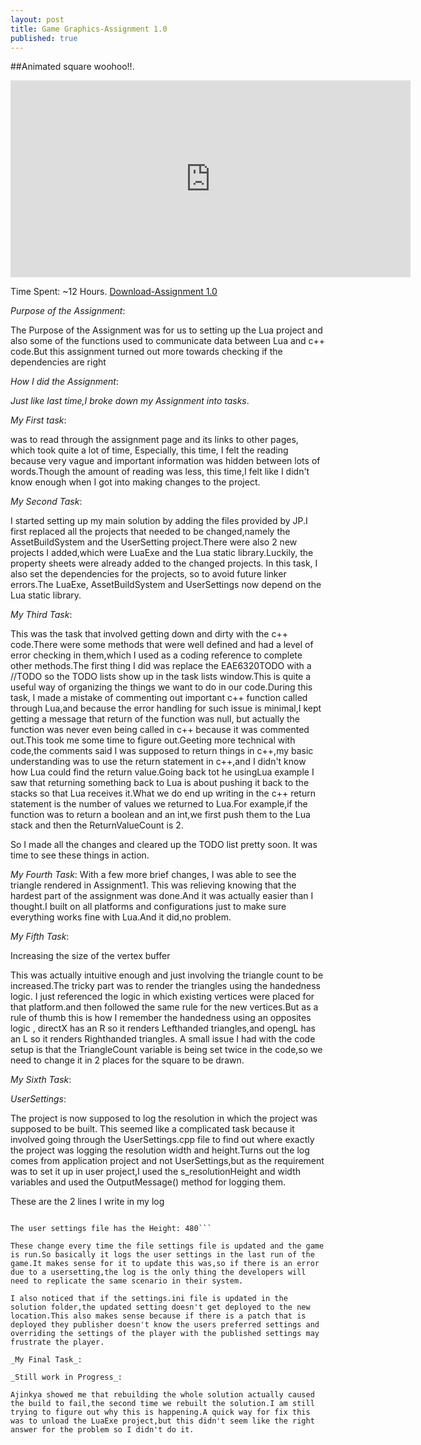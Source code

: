 ```yaml
---
layout: post
title: Game Graphics-Assignment 1.0
published: true
---
```



##Animated square woohoo!!.
<iframe width="640" height="315" src="https://www.cade.utah.edu/~gujjar/game.PNG" frameborder="0" allowfullscreen></iframe>

Time Spent: ~12 Hours.
[Download-Assignment 1.0](https://www.cade.utah.edu/~gujjar/game.zip)


_Purpose of the Assignment_:

The Purpose of the Assignment was for us to setting up the Lua project and also some of the functions used to communicate data between Lua and c++ code.But this assignment turned out more towards checking if the dependencies are right 

_How I did the Assignment_:

_Just like last time,I broke down my Assignment into tasks_.

_My First task_:

was to read through the assignment page and its links to other pages, which took quite a lot of time, Especially, this time, I felt the reading because very vague and important information was hidden between lots of words.Though the amount of reading was less, this time,I felt like I didn't know enough when I got into making changes to the project.

_My Second Task_:

I started setting up my main solution by adding the files provided by JP.I first replaced all the projects that needed to be changed,namely the AssetBuildSystem and the UserSetting project.There were also 2 new projects I added,which were LuaExe and the Lua static library.Luckily, the property sheets were already added to the changed projects. In this task, I also set the dependencies for the projects, so to avoid future linker errors.The LuaExe, AssetBuildSystem and UserSettings now depend on the Lua static library.

_My Third Task_:

This was the task that involved getting down and dirty with the c++ code.There were some methods that were well defined and had a level of error checking in them,which I used as a coding reference to complete other methods.The first thing I did was replace the EAE6320TODO with a //TODO so the TODO lists show up in the task lists window.This is quite a useful way of organizing the things we want to do in our code.During this task, I made a mistake of commenting out important c++ function called through Lua,and because the error handling for such issue is minimal,I kept getting a message that return of the function was null, but actually the function was never even being called in c++ because it was commented out.This took me some time to figure out.Geeting more technical with code,the comments said I was supposed to return things in c++,my basic understanding was to use the return statement in c++,and I didn't know how Lua could find the return value.Going back tot he usingLua example I saw that returning something  back to Lua is about pushing it back to the stacks so that Lua receives it.What we do end up writing in the c++ return statement is the number of values we returned to Lua.For example,if the function was to return a boolean and an int,we first push them to the Lua stack and then the ReturnValueCount is 2.

So I made all the changes and cleared up the TODO list pretty soon. It was time to see these things in action.

_My Fourth Task_:
With a few more brief changes, I was able to see the triangle rendered in Assignment1. This was relieving knowing that the hardest part of the assignment was done.And it was actually easier than I thought.I built on all platforms and configurations just to make sure everything works fine with Lua.And it did,no problem.

_My Fifth Task_:

Increasing the size of the vertex buffer

This was actually intuitive enough and just involving the triangle count to be increased.The tricky part was to render the triangles using the handedness logic. I just referenced the logic in which existing vertices were placed for that platform.and then followed the same rule for the new vertices.But as a rule of thumb this is how I remember the handedness using an opposites logic , directX has an R so it renders Lefthanded triangles,and opengL has an L so it renders Righthanded triangles.
A small issue I had with the code setup is that the TriangleCount variable is being set twice in the code,so we need to change it in 2 places for the square to be drawn.

_My Sixth Task_:

_UserSettings_:

The  project is now supposed to log the resolution in which the project was supposed to be built. This seemed like a complicated task because it involved going through the UserSettings.cpp file to find out where exactly the project was logging the resolution width and height.Turns out the log comes from application project and not UserSettings,but as the requirement was to set it up in user project,I used the s_resolutionHeight and width variables and used the OutputMessage() method for logging them.

These are the 2 lines I write in my log

```The user settings file has the Width: 640

The user settings file has the Height: 480```

These change every time the file settings file is updated and the game is run.So basically it logs the user settings in the last run of the game.It makes sense for it to update this was,so if there is an error due to a usersetting,the log is the only thing the developers will need to replicate the same scenario in their system.

I also noticed that if the settings.ini file is updated in the solution folder,the updated setting doesn't get deployed to the new location.This also makes sense because if there is a patch that is deployed they publisher doesn't know the users preferred settings and overriding the settings of the player with the published settings may frustrate the player.

_My Final Task_:

_Still work in Progress_:

Ajinkya showed me that rebuilding the whole solution actually caused the build to fail,the second time we rebuilt the solution.I am still trying to figure out why this is happening.A quick way for fix this was to unload the LuaExe project,but this didn't seem like the right answer for the problem so I didn't do it.


